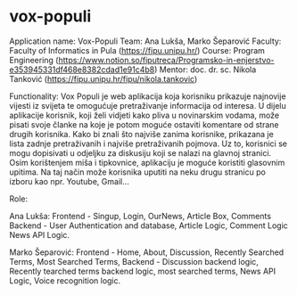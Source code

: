 # vox-populi
Application name: Vox-Populi
Team: Ana Lukša, Marko Šeparović
Faculty: Faculty of Informatics in Pula (https://fipu.unipu.hr/)
Course: Program Engineering (https://www.notion.so/fiputreca/Programsko-in-enjerstvo-e353945331df468e8382cdad1e91c4b8)
Mentor: doc. dr. sc. Nikola Tanković (https://fipu.unipu.hr/fipu/nikola.tankovic)

Functionality:
Vox Populi je web aplikacija koja korisniku prikazuje najnovije vijesti iz svijeta te omogućuje pretraživanje informacija od interesa. U dijelu aplikacije korisnik, koji želi vidjeti kako pliva u novinarskim vodama, može pisati svoje članke na koje je potom moguće ostaviti komentare od strane drugih korisnika. Kako bi znali što najviše zanima korisnike, prikazana je lista zadnje pretraživanih i najviše pretraživanih pojmova. Uz to, korisnici se mogu dopisivati u odjeljku za diskusiju koji se nalazi na glavnoj stranici. Osim korištenjem miša i tipkovnice, aplikaciju je moguće koristiti glasovnim upitima. Na taj način može korisnika uputiti na neku drugu stranicu po izboru  kao npr. Youtube, Gmail…

Role:

Ana Lukša: 
Frontend - Singup, Login, OurNews, Article Box, Comments
Backend - User Authentication and database, Article Logic, Comment Logic
News API Logic.

Marko Šeparović: 
Frontend - Home, About, Discussion, Recently Searched Terms, Most Searched Terms,
Backend - Discussion backend logic, Recently tearched terms backend logic, most searched terms, 
News API Logic, Voice recognition logic.